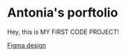 # Antonia's porftolio

Hey, this is MY FIRST CODE PROJECT!

[Figma design](<https://www.figma.com/file/66LRSGgLcv9gIQoGY7HhtC/Personal-Portfolio-Website-Template-(Community)?type=design&node-id=0%3A1&mode=design&t=OOTvhaoZa74tOZSz-1>)
